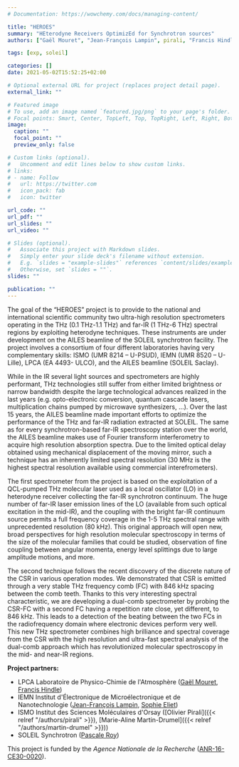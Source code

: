 ```yaml
---
# Documentation: https://wowchemy.com/docs/managing-content/

title: "HEROES"
summary: "HEterodyne Receivers OptimizEd for Synchrotron sources"
authors: ["Gaël Mouret", "Jean-François Lampin", pirali, "Francis Hindle", "Sophie Eliet", martin-drumel, "Pascale Roy"]

tags: [exp, soleil]

categories: []
date: 2021-05-02T15:52:25+02:00

# Optional external URL for project (replaces project detail page).
external_link: ""

# Featured image
# To use, add an image named `featured.jpg/png` to your page's folder.
# Focal points: Smart, Center, TopLeft, Top, TopRight, Left, Right, BottomLeft, Bottom, BottomRight.
image:
  caption: ""
  focal_point: ""
  preview_only: false

# Custom links (optional).
#   Uncomment and edit lines below to show custom links.
# links:
# - name: Follow
#   url: https://twitter.com
#   icon_pack: fab
#   icon: twitter

url_code: ""
url_pdf: ""
url_slides: ""
url_video: ""

# Slides (optional).
#   Associate this project with Markdown slides.
#   Simply enter your slide deck's filename without extension.
#   E.g. `slides = "example-slides"` references `content/slides/example-slides.md`.
#   Otherwise, set `slides = ""`.
slides: ""

publication: ""
---
```


The goal of the “HEROES” project is to provide to the national and international scientific community two ultra-high resolution spectrometers operating in the THz (0.1 THz-1.1 THz) and far-IR (1 THz-6 THz) spectral regions by exploiting heterodyne techniques. These instruments are under development on the AILES beamline of the SOLEIL synchrotron facility. The project involves a consortium of four different laboratories having very complementary skills: ISMO (UMR 8214 – U-PSUD), IEMN (UMR 8520 – U-Lille), LPCA (EA 4493- ULCO), and the AILES beamline (SOLEIL Saclay).

While in the IR several light sources and spectrometers are highly performant, THz technologies still suffer from either limited brightness or narrow bandwidth despite the large technological advances realized in the last years (e.g. opto-electronic conversion, quantum cascade lasers, multiplication chains pumped by microwave synthesizers, …). Over the last 15 years, the AILES beamline made important efforts to optimize the performance of the THz and far-IR radiation extracted at SOLEIL. The same as for every synchrotron-based far-IR spectroscopy station over the world, the AILES beamline makes use of Fourier transform interferometry to acquire high resolution absorption spectra. Due to the limited optical delay obtained using mechanical displacement of the moving mirror, such a technique has an inherently limited spectral resolution (30 MHz is the highest spectral resolution available using commercial interefrometers).

The first spectrometer from the project is based on the exploitation of a QCL-pumped THz molecular laser used as a local oscillator (LO) in a heterodyne receiver collecting the far-IR synchrotron continuum. The huge number of far-IR laser emission lines of the LO (available from such optical excitation in the mid-IR), and the coupling with the bright far-IR continuum source permits a full frequency coverage in the 1-5 THz spectral range with unprecedented resolution (80 kHz). This original approach will open new, broad perspectives for high resolution molecular spectroscopy in terms of the size of the molecular families that could be studied, observation of fine coupling between angular momenta, energy level splittings due to large amplitude motions, and more.

The second technique follows the recent discovery of the discrete nature of the CSR in various operation modes. We demonstrated that CSR is emitted through a very stable THz frequency comb (FC) with 846 kHz spacing between the comb teeth. Thanks to this very interesting spectral characteristic, we are developing a dual-comb spectrometer by probing the CSR-FC with a second FC having a repetition rate close, yet different, to 846 kHz. This leads to a detection of the beating between the two FCs in the radiofrequency domain where electronic devices perform very well. This new THz spectrometer combines high brilliance and spectral coverage from the CSR with the high resolution and ultra-fast spectral analysis of the dual-comb approach which has revolutionized molecular spectroscopy in the mid- and near-IR regions.


**Project partners:**
- LPCA Laboratoire de Physico-Chimie de l'Atmosphère ([Gaël Mouret](https://lpca.univ-littoral.fr/personnels/pages-personnelles/pers_mouret/), [Francis Hindle](https://lpca.univ-littoral.fr/personnels/pages-personnelles/pers_hindle/))
- IEMN Institut d'Électronique de Microélectronique et de Nanotechnologie ([Jean-François Lampin](https://photoniquethz.iemn.univ-lille1.fr/membres/jean-francois-lampin/), [Sophie Eliet](http://fedmecalille.univ-lille.fr/unites/institut-delectronique-de-microelectronique-et-de-nanotechnologie-iemn-umr-8520))
- ISMO Institut des Sciences Moléculaires d'Orsay ([Olivier Pirali]({{< relref "/authors/pirali" >}}), [Marie-Aline Martin-Drumel]({{< relref "/authors/martin-drumel" >}}))
- SOLEIL Synchrotron ([Pascale Roy](https://www.synchrotron-soleil.fr/fr/lignes-de-lumiere/ailes))


This project is funded by the *Agence Nationale de la Recherche* ([ANR-16-CE30-0020](https://anr.fr/Project-ANR-16-CE30-0020)).
